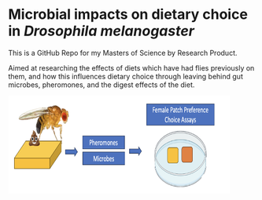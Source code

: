 # Microbial impacts on dietary choice in *Drosophila melanogaster*

This is a GitHub Repo for my Masters of Science by Research Product. 

Aimed at researching the effects of diets which have had flies previously on them, and how this influences dietary choice through leaving behind gut microbes, pheromones, and the digest effects of the diet. 

<img title="droso pic" alt="drosopAlt text" src="/images/flycondition.png" width=450 height=200>
